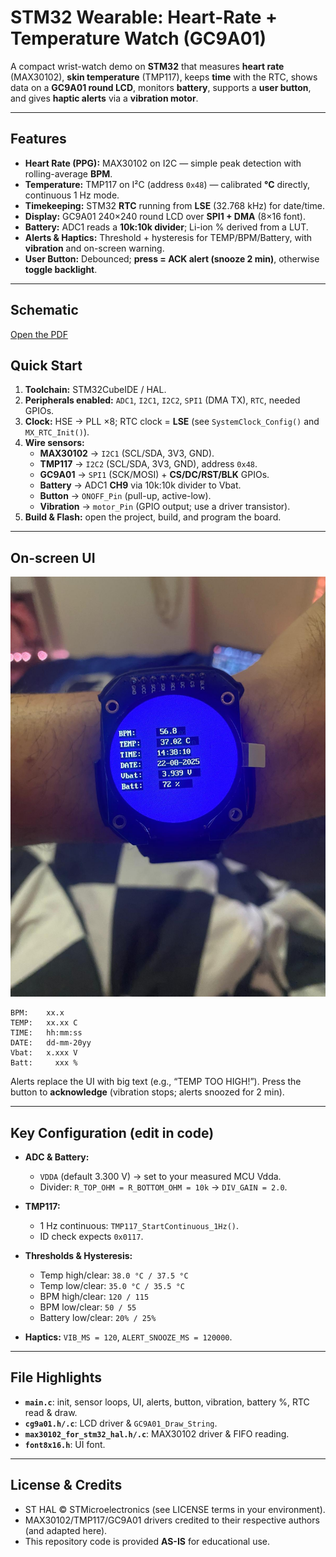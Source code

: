 # STM32 Wearable: Heart-Rate + Temperature Watch (GC9A01)

A compact wrist-watch demo on **STM32** that measures **heart rate** (MAX30102), **skin temperature** (TMP117), keeps **time** with the RTC, shows data on a **GC9A01 round LCD**, monitors **battery**, supports a **user button**, and gives **haptic alerts** via a **vibration motor**.

---

## Features

* **Heart Rate (PPG):** MAX30102 on I2C — simple peak detection with rolling-average **BPM**.
* **Temperature:** TMP117 on I²C (address `0x48`) — calibrated **°C** directly, continuous 1 Hz mode.
* **Timekeeping:** STM32 **RTC** running from **LSE** (32.768 kHz) for date/time.
* **Display:** GC9A01 240×240 round LCD over **SPI1 + DMA** (8×16 font).
* **Battery:** ADC1 reads a **10k:10k divider**; Li-ion % derived from a LUT.
* **Alerts & Haptics:** Threshold + hysteresis for TEMP/BPM/Battery, with **vibration** and on-screen warning.
* **User Button:** Debounced; **press = ACK alert (snooze 2 min)**, otherwise **toggle backlight**.

---
## Schematic
[Open the PDF](Schematic.pdf)

## Quick Start

1. **Toolchain:** STM32CubeIDE / HAL.
2. **Peripherals enabled:** `ADC1`, `I2C1`, `I2C2`, `SPI1` (DMA TX), `RTC`, needed GPIOs.
3. **Clock:** HSE → PLL ×8; RTC clock = **LSE** (see `SystemClock_Config()` and `MX_RTC_Init()`).
4. **Wire sensors:**
   * **MAX30102** → `I2C1` (SCL/SDA, 3V3, GND).
   * **TMP117**  → `I2C2` (SCL/SDA, 3V3, GND), address `0x48`.
   * **GC9A01**  → `SPI1` (SCK/MOSI) + **CS/DC/RST/BLK** GPIOs.
   * **Battery** → ADC1 **CH9** via 10k:10k divider to Vbat.
   * **Button**  → `ONOFF_Pin` (pull-up, active-low).
   * **Vibration** → `motor_Pin` (GPIO output; use a driver transistor).
5. **Build & Flash:** open the project, build, and program the board.

---

## On-screen UI
![Alt text](image.jpeg)

```
BPM:    xx.x
TEMP:   xx.xx C
TIME:   hh:mm:ss
DATE:   dd-mm-20yy
Vbat:   x.xxx V
Batt:     xxx %
```

Alerts replace the UI with big text (e.g., “TEMP TOO HIGH!”). Press the button to **acknowledge** (vibration stops; alerts snoozed for 2 min).

---

## Key Configuration (edit in code)

* **ADC & Battery:**

  * `VDDA` (default 3.300 V) → set to your measured MCU Vdda.
  * Divider: `R_TOP_OHM = R_BOTTOM_OHM = 10k` → `DIV_GAIN = 2.0`.
* **TMP117:**

  * 1 Hz continuous: `TMP117_StartContinuous_1Hz()`.
  * ID check expects `0x0117`.
* **Thresholds & Hysteresis:**

  * Temp high/clear: `38.0 °C / 37.5 °C`
  * Temp low/clear:  `35.0 °C / 35.5 °C`
  * BPM high/clear:  `120 / 115`
  * BPM low/clear:   `50 / 55`
  * Battery low/clear: `20% / 25%`
* **Haptics:** `VIB_MS = 120`, `ALERT_SNOOZE_MS = 120000`.

---

## File Highlights

* **`main.c`**: init, sensor loops, UI, alerts, button, vibration, battery %, RTC read & draw.
* **`cg9a01.h/.c`**: LCD driver & `GC9A01_Draw_String`.
* **`max30102_for_stm32_hal.h/.c`**: MAX30102 driver & FIFO reading.
* **`font8x16.h`**: UI font.

---


## License & Credits

* ST HAL © STMicroelectronics (see LICENSE terms in your environment).
* MAX30102/TMP117/GC9A01 drivers credited to their respective authors (and adapted here).
* This repository code is provided **AS-IS** for educational use.
